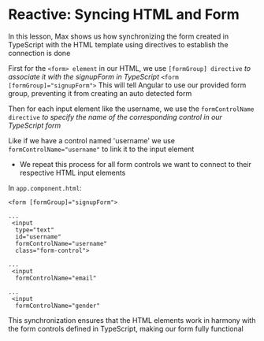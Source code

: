 # Reactive: Syncing HTML and Form

In this lesson, Max shows us how synchronizing the form created in TypeScript with the HTML template using directives to establish the connection is done

First for the `<form> element` in our HTML, we use `[formGroup] directive` _to associate it with the signupForm in TypeScript_
`<form [formGroup]="signupForm">`
This will tell Angular to use our provided form group, preventing it from creating an auto detected form

Then for each input element like the username, we use the `formControlName directive` _to specify the name of the corresponding control in our TypeScript form_

Like if we have a control named 'username' we use `formControlName="username"` to link it to the input element

- We repeat this process for all form controls we want to connect to their respective HTML input elements

In `app.component.html`:

```
<form [formGroup]="signupForm">

...
 <input
  type="text"
  id="username"
  formControlName="username"
  class="form-control">

...
 <input
  formControlName="email"

...
 <input
  formControlName="gender"
```

This synchronization ensures that the HTML elements work in harmony with the form controls defined in TypeScript, making our form fully functional
